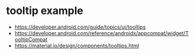 # tooltip example

- https://developer.android.com/guide/topics/ui/tooltips
- https://developer.android.com/reference/androidx/appcompat/widget/TooltipCompat
- https://material.io/design/components/tooltips.html
